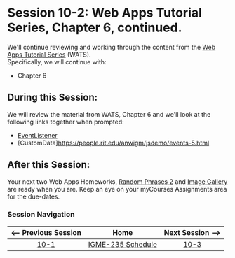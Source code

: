 # Session 10-2: Web Apps Tutorial Series, Chapter 6, continued.

We'll continue reviewing and working through the content from the [Web Apps Tutorial Series](https://github.com/tonethar/IGME-235-Shared/blob/master/tutorial/web-apps-0.md) (WATS).  
Specifically, we will continue with:  
- Chapter 6

## During this Session:

We will review the material from WATS, Chapter 6 and we'll look at the following links together when prompted:
- [EventListener](https://people.rit.edu/anwigm/jsdemo/events-4.html)
- [CustomData]https://people.rit.edu/anwigm/jsdemo/events-5.html

## After this Session:

Your next two Web Apps Homeworks, [Random Phrases 2](https://github.com/tonethar/IGME-235-Shared/blob/master/tutorial/HW-wa-random-phrases-2.md) 
and [Image Gallery](https://github.com/tonethar/IGME-235-Shared/blob/master/tutorial/HW-wa-image-gallery.md) are ready when you are.
Keep an eye on your myCourses Assignments area for the due-dates.


### Session Navigation

| <-- Previous Session |               Home                  | Next Session --> |
|:--------------------:|:-----------------------------------:|:----------------:|
|  [10-1](10-1.md)       | [IGME-235 Schedule](../schedule.md) |   [10-3](10-3.md)  |

